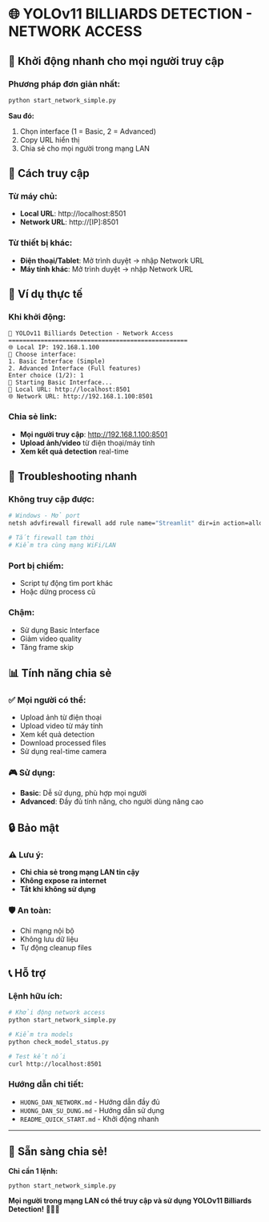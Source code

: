 # 🌐 YOLOv11 BILLIARDS DETECTION - NETWORK ACCESS

## 🚀 Khởi động nhanh cho mọi người truy cập

### Phương pháp đơn giản nhất:
```bash
python start_network_simple.py
```

**Sau đó:**
1. Chọn interface (1 = Basic, 2 = Advanced)
2. Copy URL hiển thị
3. Chia sẻ cho mọi người trong mạng LAN

## 📱 Cách truy cập

### Từ máy chủ:
- **Local URL**: http://localhost:8501
- **Network URL**: http://[IP]:8501

### Từ thiết bị khác:
- **Điện thoại/Tablet**: Mở trình duyệt → nhập Network URL
- **Máy tính khác**: Mở trình duyệt → nhập Network URL

## 🎯 Ví dụ thực tế

### Khi khởi động:
```
🎱 YOLOv11 Billiards Detection - Network Access
==================================================
🌐 Local IP: 192.168.1.100
🎯 Choose interface:
1. Basic Interface (Simple)
2. Advanced Interface (Full features)
Enter choice (1/2): 1
🚀 Starting Basic Interface...
📱 Local URL: http://localhost:8501
🌐 Network URL: http://192.168.1.100:8501
```

### Chia sẻ link:
- **Mọi người truy cập**: http://192.168.1.100:8501
- **Upload ảnh/video** từ điện thoại/máy tính
- **Xem kết quả detection** real-time

## 🔧 Troubleshooting nhanh

### Không truy cập được:
```bash
# Windows - Mở port
netsh advfirewall firewall add rule name="Streamlit" dir=in action=allow protocol=TCP localport=8501

# Tắt firewall tạm thời
# Kiểm tra cùng mạng WiFi/LAN
```

### Port bị chiếm:
- Script tự động tìm port khác
- Hoặc dừng process cũ

### Chậm:
- Sử dụng Basic Interface
- Giảm video quality
- Tăng frame skip

## 📊 Tính năng chia sẻ

### ✅ Mọi người có thể:
- Upload ảnh từ điện thoại
- Upload video từ máy tính
- Xem kết quả detection
- Download processed files
- Sử dụng real-time camera

### 🎮 Sử dụng:
- **Basic**: Dễ sử dụng, phù hợp mọi người
- **Advanced**: Đầy đủ tính năng, cho người dùng nâng cao

## 🔒 Bảo mật

### ⚠️ Lưu ý:
- **Chỉ chia sẻ trong mạng LAN tin cậy**
- **Không expose ra internet**
- **Tắt khi không sử dụng**

### 🛡️ An toàn:
- Chỉ mạng nội bộ
- Không lưu dữ liệu
- Tự động cleanup files

## 📞 Hỗ trợ

### Lệnh hữu ích:
```bash
# Khởi động network access
python start_network_simple.py

# Kiểm tra models
python check_model_status.py

# Test kết nối
curl http://localhost:8501
```

### Hướng dẫn chi tiết:
- `HUONG_DAN_NETWORK.md` - Hướng dẫn đầy đủ
- `HUONG_DAN_SU_DUNG.md` - Hướng dẫn sử dụng
- `README_QUICK_START.md` - Khởi động nhanh

---

## 🎉 Sẵn sàng chia sẻ!

**Chỉ cần 1 lệnh:**
```bash
python start_network_simple.py
```

**Mọi người trong mạng LAN có thể truy cập và sử dụng YOLOv11 Billiards Detection!** 🎱🌐✨ 
